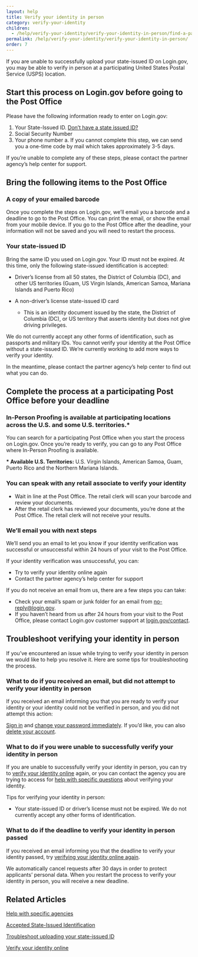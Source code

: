 ```yaml
---
layout: help
title: Verify your identity in person
category: verify-your-identity
children: 
  - /help/verify-your-identity/verify-your-identity-in-person/find-a-participating-post-office/
permalink: /help/verify-your-identity/verify-your-identity-in-person/
order: 7
---
```

If you are unable to successfully upload your state-issued ID on Login.gov, you may be able to verify in person at a participating United States Postal Service (USPS) location.

## Start this process on Login.gov before going to the Post Office 

Please have the following information ready to enter on Login.gov:

1. Your State-Issued ID. [Don’t have a state issued ID?](/help/verify-your-identity/accepted-state-issued-identification/)
2. Social Security Number
3. Your phone number
   a. If you cannot complete this step, we can send you a one-time code by mail which takes approximately 3-5 days.

If you’re unable to complete any of these steps, please contact the partner agency’s help center for support.   

## Bring the following items to the Post Office

### A copy of your emailed barcode

Once you complete the steps on Login.gov, we’ll email you a barcode and a deadline to go to the Post Office. You can print the email, or show the email from your mobile device. If you go to the Post Office after the deadline, your information will not be saved and you will need to restart the process.  

### Your state-issued ID

Bring the same ID you used on Login.gov. Your ID must not be expired. At this time, only the following state-issued identification is accepted: 

* Driver’s license from all 50 states, the District of Columbia (DC), and other US territories (Guam, US Virgin Islands, American Samoa, Mariana Islands and Puerto Rico)
* A non-driver’s license state-issued ID card

  * This is an identity document issued by the state, the District of Columbia (DC), or US territory that asserts identity but does not give driving privileges.

We do not currently accept any other forms of identification, such as passports and military IDs. You cannot verify your identity at the Post Office without a state-issued ID. We’re currently working to add more ways to verify your identity.

In the meantime, please contact the partner agency’s help center to find out what you can do.

## Complete the process at a participating Post Office before your&nbsp;deadline

### In-Person Proofing is available at participating locations across the U.S. and some U.S. territories.*

You can search for a participating Post Office when you start the process on Login.gov. Once you’re ready to verify, you can go to any Post Office where In-Person Proofing is available.

**\* Available U.S. Territories:** U.S. Virgin Islands, American Samoa, Guam, Puerto Rico and the Northern Mariana Islands.

### You can speak with any retail associate to verify your identity

* Wait in line at the Post Office. The retail clerk will scan your barcode and review your documents.
* After the retail clerk has reviewed your documents, you’re done at the Post Office. The retail clerk will not receive your results.

### We’ll email you with next steps

We’ll send you an email to let you know if your identity verification was successful or unsuccessful within 24 hours of your visit to the Post Office. 

If your identity verification was unsuccessful, you can:

* Try to verify your identity online again
* Contact the partner agency’s help center for support

If you do not receive an email from us, there are a few steps you can take:

* Check your email’s spam or junk folder for an email from [no-reply@login.gov](mailto:no-reply@login.gov).
* If you haven’t heard from us after 24 hours from your visit to the Post Office, please contact Login.gov customer support at [login.gov/contact](https://login.gov/contact). 

## Troubleshoot verifying your identity in person

If you’ve encountered an issue while trying to verify your identity in person we would like to help you resolve it. Here are some tips for troubleshooting the process. 

### What to do if you received an email, but did not attempt to verify your identity in person

If you received an email informing you that you are ready to verify your identity or your identity could not be verified in person, and you did not attempt this action: 

[Sign in](https://secure.login.gov/) and [change your password immediately](/help/manage-your-account/change-your-password/). If you’d like, you can also [delete your account](/help/manage-your-account/delete-your-account/). 

### What to do if you were unable to successfully verify your identity in person

If you are unable to successfully verify your identity in person, you can try to [verify your identity online](/help/verify-your-identity/how-to-verify-your-identity/) again, or you can contact the agency you are trying to access for [help with specific questions](/help/specific-agencies/overview/) about verifying your identity.

Tips for verifying your identity in person: 

* Your state-issued ID or driver’s license must not be expired. We do not currently accept any other forms of identification.

### What to do if the deadline to verify your identity in person passed

If you received an email informing you that the deadline to verify your identity passed, try [verifying your identity online again](/help/verify-your-identity/how-to-verify-your-identity/). 

We automatically cancel requests after 30 days in order to protect applicants’ personal data. When you restart the process to verify your identity in person, you will receive a new deadline. 

## Related Articles

[Help with specific agencies](/help/specific-agencies/overview/)

[Accepted State-Issued Identification](/help/verify-your-identity/accepted-state-issued-identification/)

[Troubleshoot uploading your state-issued ID](/help/verify-your-identity/troubleshoot-uploading-your-state-issued-id/)

[Verify your identity online](/help/verify-your-identity/how-to-verify-your-identity/)